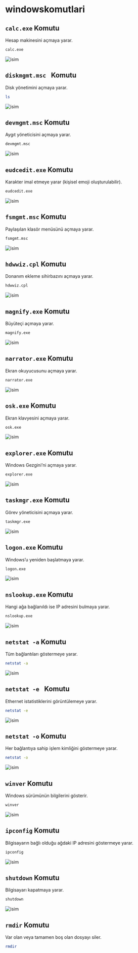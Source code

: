# windowskomutlari

 

## `calc.exe` Komutu
Hesap makinesini açmaya yarar.
```Bash
calc.exe
```

![isim](Images/calc.png " Komutu")




## `diskmgmt.msc ` Komutu
Disk yönetimini açmaya yarar.

```Bash
ls
```

![isim](Images/disk.png " Komutu")



## `devmgmt.msc` Komutu
Aygıt yöneticisini açmaya yarar.

```Bash
devmgmt.msc
```

![isim](Images/3.png " Komutu")



## `eudcedit.exe` Komutu
Karakter imal etmeye yarar (kişisel emoji oluşturulabilir).

```Bash
eudcedit.exe
```

![isim](Images/4.png " Komutu")



## `fsmgmt.msc` Komutu
Paylaşılan klasör menüsünü açmaya yarar.

```Bash
fsmgmt.msc
```

![isim](Images/5.png " Komutu")



## `hdwwiz.cpl` Komutu
Donanım ekleme sihirbazını açmaya yarar.

```Bash
hdwwiz.cpl
```

![isim](Images/6.png " Komutu")



## `magnify.exe` Komutu
Büyüteçi açmaya yarar.
```Bash
magnify.exe
```

![isim](Images/7.png "Komutu")



## `narrator.exe` Komutu
Ekran okuyucusunu açmaya yarar.

```Bash
narrator.exe
```

![isim](Images/8.png "Komutu")



## `osk.exe` Komutu
Ekran klavyesini açmaya yarar.

```Bash
osk.exe
```

![isim](Images/9.png " Komutu")



## `explorer.exe` Komutu
Windows Gezgini’ni açmaya yarar.

```Bash
explorer.exe
```

![isim](Images/10.png " Komutu")



## `taskmgr.exe` Komutu
Görev yöneticisini açmaya yarar.

```Bash
taskmgr.exe
```

![isim](Images/11.png " Komutu")



## `logon.exe` Komutu
Windows’u yeniden başlatmaya yarar.
```Bash
logon.exe
```

![isim](Images/12.png " Komutu")



## `nslookup.exe` Komutu
Hangi ağa bağlanıldı ise IP adresini bulmaya yarar.

```Bash
nslookup.exe
```

![isim](Images/13.png "Komutu")



## `netstat -a` Komutu
Tüm bağlantıları göstermeye yarar.
```Bash
netstat -a
```

![isim](Images/14.png "Komutu")




## `netstat -e ` Komutu
Ethernet istatistiklerini görüntülemeye yarar.

```Bash
netstat -e
```

![isim](Images/15.png "Komutu")



## `netstat -o` Komutu
Her bağlantıya sahip işlem kimliğini göstermeye yarar.

```Bash
netstat -o
```

![isim](Images/16.png "Komutu")



## `winver` Komutu
Windows sürümünün bilgilerini gösterir.
```Bash
winver
```

![isim](Images/17.png "Komutu")



## `ipconfig` Komutu
Bilgisayarın bağlı olduğu ağdaki IP adresini göstermeye yarar.

```Bash
ipconfig
```

![isim](Images/18.png "Komutu")


## `shutdown` Komutu
Bilgisayarı kapatmaya yarar.

```Bash
shutdown
```

![isim](Images/19.png "Komutu")



## `rmdir` Komutu
Var olan veya tamamen boş olan dosyayı siler.

```Bash
rmdir
```

